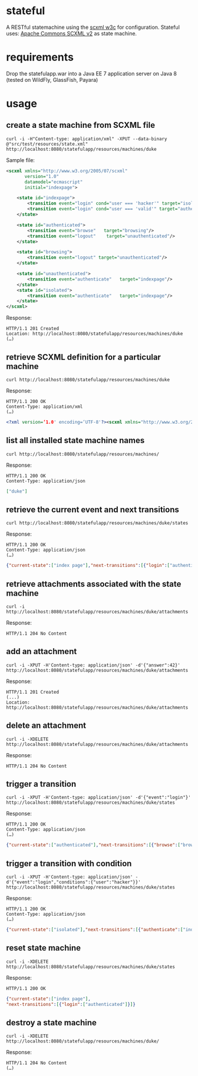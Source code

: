 # stateful
A RESTful statemachine using the [scxml w3c](http://www.w3.org/TR/scxml/) for configuration. Stateful uses: [Apache Commons SCXML v2](http://commons.apache.org/proper/commons-scxml/) as state machine.


# requirements
Drop the statefulapp.war into a Java EE 7 application server on Java 8 (tested on WildFly, GlassFish, Payara)

# usage
## create a state machine from SCXML file
```
curl -i -H"Content-type: application/xml" -XPUT --data-binary @"src/test/resources/state.xml" http://localhost:8080/statefulapp/resources/machines/duke

```
Sample file:
```xml
<scxml xmlns="http://www.w3.org/2005/07/scxml"
       version="1.0"
       datamodel="ecmascript"
       initial="indexpage">

    <state id="indexpage">
        <transition event="login" cond="user === 'hacker'" target="isolated"/>
        <transition event="login" cond="user === 'valid'" target="authenticated"/>
    </state>

    <state id="authenticated">
        <transition event="browse"   target="browsing"/>
        <transition event="logout"    target="unauthenticated"/>
    </state>

    <state id="browsing">
        <transition event="logout" target="unauthenticated"/>
    </state>

    <state id="unauthenticated">
        <transition event="authenticate"   target="indexpage"/>
    </state>
    <state id="isolated">
        <transition event="authenticate"   target="indexpage"/>
    </state>
</scxml>
```
Response:

```
HTTP/1.1 201 Created
Location: http://localhost:8080/statefulapp/resources/machines/duke
(…)
```

## retrieve SCXML definition for a particular machine
```
curl http://localhost:8080/statefulapp/resources/machines/duke
```
Response:
```
HTTP/1.1 200 OK
Content-Type: application/xml
(…)
```

```xml
<?xml version=‘1.0' encoding=‘UTF-8'?><scxml xmlns="http://www.w3.org/2005/07/scxml" xmlns:cs="http://commons.apache.org/scxml" version="1.0" initial="index page"><!—http://commons.apache.org/scxml--><state id="index page"><transition event="login" target="authenticated"/></state><state id="authenticated"><transition event="browse" target="browsing"/><transition event="logout" target="unauthenticated"/></state><state id="browsing"><transition event="logout" target="unauthenticated"/></state><state id="unauthenticated"><transition event="authenticate" target="index page"/></state></scxml>
```
## list all installed state machine names
```
curl http://localhost:8080/statefulapp/resources/machines/
```
Response:
```
HTTP/1.1 200 OK
Content-Type: application/json
```

```json
["duke"]
```

## retrieve the current event and next transitions

```
curl http://localhost:8080/statefulapp/resources/machines/duke/states
```
Response:

```
HTTP/1.1 200 OK
Content-Type: application/json
(…)
```
```json
{"current-state":["index page"],"next-transitions":[{"login":["authenticated"]}]}
```
## retrieve attachments associated with the state machine

```
curl -i  http://localhost:8080/statefulapp/resources/machines/duke/attachments
```
Response:

```
HTTP/1.1 204 No Content

```

## add an attachment

```
curl -i -XPUT -H'Content-type: application/json' -d'{"answer":42}'  http://localhost:8080/statefulapp/resources/machines/duke/attachments
```
Response:

```
HTTP/1.1 201 Created
(...)
Location: http://localhost:8080/statefulapp/resources/machines/duke/attachments
```

## delete an attachment

```
curl -i -XDELETE http://localhost:8080/statefulapp/resources/machines/duke/attachments
```

Response:

```
HTTP/1.1 204 No Content
```

## trigger a transition
```
curl -i -XPUT -H'Content-type: application/json' -d'{"event":"login"}' http://localhost:8080/statefulapp/resources/machines/duke/states
```
Response:
```
HTTP/1.1 200 OK
Content-Type: application/json
(…)
```

```json
{"current-state":["authenticated"],"next-transitions":[{"browse":["browsing"],"logout":["unauthenticated"]}]}
```

## trigger a transition with condition

```
curl -i -XPUT -H'Content-type: application/json' -d'{"event":"login","conditions":{"user":"hacker"}}' http://localhost:8080/statefulapp/resources/machines/duke/states
```
Response:
```
HTTP/1.1 200 OK
Content-Type: application/json
(…)
```

```json
{"current-state":["isolated"],"next-transitions":[{"authenticate":["indexpage"]}]}
```


## reset state machine
```
curl -i -XDELETE http://localhost:8080/statefulapp/resources/machines/duke/states
```
Response:
```
HTTP/1.1 200 OK
```

```json
{"current-state":["index page"],
"next-transitions":[{"login":["authenticated"]}]}
```

## destroy a state machine
```
curl -i -XDELETE http://localhost:8080/statefulapp/resources/machines/duke/
```
Response:
```
HTTP/1.1 204 No Content
(…)
```
